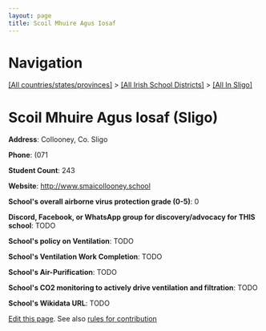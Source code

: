 ```yaml
---
layout: page
title: Scoil Mhuire Agus Iosaf
---
```

# Navigation

[[All countries/states/provinces]](../../..) > [[All Irish School Districts]](../..) > [[All In Sligo]](..)

# Scoil Mhuire Agus Iosaf (Sligo)

**Address**: Collooney, Co. Sligo

**Phone**: (071

**Student Count**: 243

**Website**: <http://www.smaicollooney.school>

**School's overall airborne virus protection grade (0-5)**: 0

**Discord, Facebook, or WhatsApp group for discovery/advocacy for THIS school**: TODO

**School's policy on Ventilation**: TODO

**School's Ventilation Work Completion**: TODO

**School's Air-Purification**: TODO

**School's CO2 monitoring to actively drive ventilation and filtration**: TODO

**School's Wikidata URL**: TODO


[Edit this page](https://github.com/ventilate-schools/Ireland/edit/main/./Sligo/Scoil_Mhuire_Agus_Iosaf.md). See also [rules for contribution](../../../contribution-rules/)